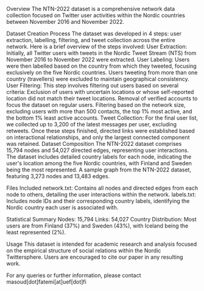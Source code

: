 Overview
The NTN-2022 dataset is a comprehensive network data collection focused on Twitter user activities within the Nordic countries between November 2016 and November 2022.

Dataset Creation Process
The dataset was developed in 4 steps: user extraction, labelling, filtering, and tweet collection across the entire network. Here is a brief overview of the steps involved:
User Extraction: Initially, all Twitter users with tweets in the Nordic Tweet Stream (NTS) from November 2016 to November 2022 were extracted.
User Labeling: Users were then labelled based on the country from which they tweeted, focusing exclusively on the five Nordic countries. Users tweeting from more than one country (travellers) were excluded to maintain geographical consistency.
User Filtering: This step involves filtering out users based on several criteria:
Exclusion of users with uncertain locations or whose self-reported location did not match their tweet locations.
Removal of verified accounts to focus the dataset on regular users.
Filtering based on the network size, excluding users with more than 500 contacts, the top 1% most active, and the bottom 1% least active accounts.
Tweet Collection: For the final user list, we collected up to 3,200 of the latest messages per user, excluding retweets.
Once these steps finished, directed links were established based on interactional relationships, and only the largest connected component was retained.
Dataset Composition
The NTN-2022 dataset comprises 15,794 nodes and 54,027 directed edges, representing user interactions. The dataset includes detailed country labels for each node, indicating the user's location among the five Nordic countries, with Finland and Sweden being the most represented.
A sample graph from the NTN-2022 dataset, featuring 3,273 nodes and 13,483 edges.

Files Included
network.txt: Contains all nodes and directed edges from each node to others, detailing the user interactions within the network.
labels.txt: Includes node IDs and their corresponding country labels, identifying the Nordic country each user is associated with.

Statistical Summary
Nodes: 15,794
Links: 54,027
Country Distribution: Most users are from Finland (37%) and Sweden (43%), with Iceland being the least represented (2%).

Usage
This dataset is intended for academic research and analysis focused on the empirical structure of social relations within the Nordic Twittersphere. Users are encouraged to cite our paper in any resulting work.

For any queries or further information, please contact masoud[dot]fatemi[at]uef[dot]fi
